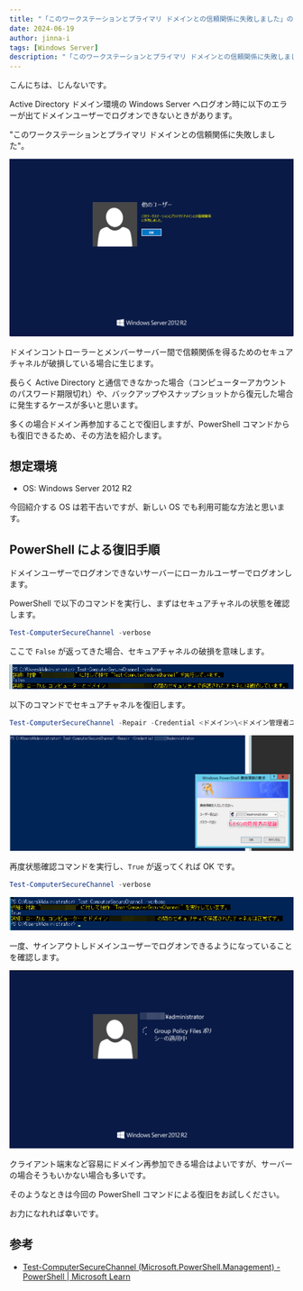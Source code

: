 ```yaml
---
title: "「このワークステーションとプライマリ ドメインとの信頼関係に失敗しました」の解決方法"
date: 2024-06-19
author: jinna-i
tags: [Windows Server]
description: "「このワークステーションとプライマリ ドメインとの信頼関係に失敗しました」というエラーが発生し、ドメインユーザーでログオンできない問題についての解決策を紹介します。ドメイン再参加を伴わない PowerShell コマンドを用いた復旧手順を記載しています。"
---
```


こんにちは、じんないです。

Active Directory ドメイン環境の Windows Server へログオン時に以下のエラーが出てドメインユーザーでログオンできないときがあります。

"このワークステーションとプライマリ ドメインとの信頼関係に失敗しました"。

![ドメインでログオンができない](images/001.png)

ドメインコントローラーとメンバーサーバー間で信頼関係を得るためのセキュアチャネルが破損している場合に生じます。

長らく Active Directory と通信できなかった場合（コンピューターアカウントのパスワード期限切れ）や、バックアップやスナップショットから復元した場合に発生するケースが多いと思います。

多くの場合ドメイン再参加することで復旧しますが、PowerShell コマンドからも復旧できるため、その方法を紹介します。

## 想定環境

- OS: Windows Server 2012 R2

今回紹介する OS は若干古いですが、新しい OS でも利用可能な方法と思います。

## PowerShell による復旧手順

ドメインユーザーでログオンできないサーバーにローカルユーザーでログオンします。

PowerShell で以下のコマンドを実行し、まずはセキュアチャネルの状態を確認します。

```ps1
Test-ComputerSecureChannel -verbose
```

ここで `False` が返ってきた場合、セキュアチャネルの破損を意味します。

![セキュアチャネルが破損している](images/002.png)

以下のコマンドでセキュアチャネルを復旧します。

```ps1
Test-ComputerSecureChannel -Repair -Credential <ドメイン>\<ドメイン管理者ユーザー名>
```

![セキュアチャネルを復旧させる](images/003.png)


再度状態確認コマンドを実行し、`True` が返ってくれば OK です。

```ps1
Test-ComputerSecureChannel -verbose
```

![セキュアチャネルが復旧した](images/004.png)

一度、サインアウトしドメインユーザーでログオンできるようになっていることを確認します。

![ドメインユーザーでログオンできた](images/005.png)

クライアント端末など容易にドメイン再参加できる場合はよいですが、サーバーの場合そうもいかない場合も多いです。

そのようなときは今回の PowerShell コマンドによる復旧をお試しください。

お力になれれば幸いです。

## 参考

- [Test-ComputerSecureChannel (Microsoft.PowerShell.Management) - PowerShell | Microsoft Learn](https://learn.microsoft.com/ja-jp/powershell/module/microsoft.powershell.management/test-computersecurechannel?view=powershell-5.1)

